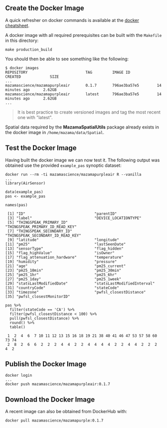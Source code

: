 ## Create the Docker Image ##

A quick refresher on docker commands is available at the 
[docker cheatsheet](https://github.com/wsargent/docker-cheat-sheet).

A docker image with all required prerequisites can be built with the `Makefile` 
in this directory:

```
make production_build
```

You should then be able to see something like the following:

```
$ docker images
REPOSITORY                          TAG         IMAGE ID            CREATED             SIZE
...
mazamascience/mazamapurpleair       0.1.7       796ae3ba57e5        14 minutes ago      2.62GB
mazamascience/mazamapurpleair       latest      796ae3ba57e5        14 minutes ago      2.62GB
...
```

> It is best practice to create versioned images and tag the most recent one 
with "latest".

Spatial data required by the **MazamaSpatialUtils** package already exists in 
the docker image in `/home/mazama/data/Spatial`.

## Test the Docker Image ##

Having built the docker image we can now test it. The following output was 
obtained use the provided `example_pas` synoptic dataset:

```
docker run --rm -ti mazamascience/mazamapurpleair R --vanilla
...
library(AirSensor)

data(example_pas)
pas <- example_pas

names(pas)

 [1] "ID"                               "parentID"                        
 [3] "label"                            "DEVICE_LOCATIONTYPE"             
 [5] "THINGSPEAK_PRIMARY_ID"            "THINGSPEAK_PRIMARY_ID_READ_KEY"  
 [7] "THINGSPEAK_SECONDARY_ID"          "THINGSPEAK_SECONDARY_ID_READ_KEY"
 [9] "latitude"                         "longitude"                       
[11] "pm25"                             "lastSeenDate"                    
[13] "sensorType"                       "flag_hidden"                     
[15] "flag_highValue"                   "isOwner"                         
[17] "flag_attenuation_hardware"        "temperature"                     
[19] "humidity"                         "pressure"                        
[21] "age"                              "pm25_current"                    
[23] "pm25_10min"                       "pm25_30min"                      
[25] "pm25_1hr"                         "pm25_6hr"                        
[27] "pm25_1day"                        "pm25_1week"                      
[29] "statsLastModifiedDate"            "statsLastModifiedInterval"       
[31] "countryCode"                      "stateCode"                       
[33] "timezone"                         "pwfsl_closestDistance"           
[35] "pwfsl_closestMonitorID"          

pas %>% 
  filter(stateCode == 'CA') %>% 
  filter(pwfsl_closestDistance < 100) %>% 
  pull(pwfsl_closestDistance) %>% 
  round() %>% 
  table()

 1  2  4  6  7 10 11 12 13 15 16 18 19 21 38 40 41 46 47 53 57 58 60 73 74 
 2  8  2  6  6  2  2  2  4  4  2  2  4  4  4  4  2  2  4  4  2  2  2  4  2 
```

## Publish the Docker Image ##

```
docker login
...
docker push mazamascience/mazamapurpleair:0.1.7
```


## Download the Docker Image ##

A recent image can also be obtained from DockerHub with:

```
docker pull mazamascience/mazamapurple:0.1.7
```

